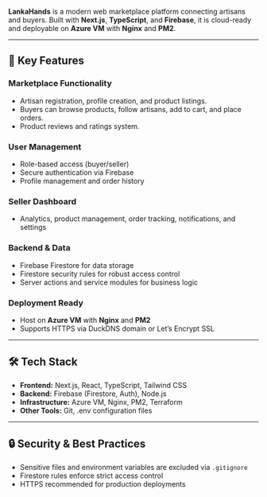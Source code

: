 
**LankaHands** is a modern web marketplace platform connecting artisans and buyers. Built with **Next.js**, **TypeScript**, and **Firebase**, it is cloud-ready and deployable on **Azure VM** with **Nginx** and **PM2**.

---

## 🌟 Key Features

### Marketplace Functionality
- Artisan registration, profile creation, and product listings.
- Buyers can browse products, follow artisans, add to cart, and place orders.
- Product reviews and ratings system.

### User Management
- Role-based access (buyer/seller)
- Secure authentication via Firebase
- Profile management and order history

### Seller Dashboard
- Analytics, product management, order tracking, notifications, and settings


### Backend & Data
- Firebase Firestore for data storage
- Firestore security rules for robust access control
- Server actions and service modules for business logic

### Deployment Ready
- Host on **Azure VM** with **Nginx** and **PM2**
- Supports HTTPS via DuckDNS domain or Let’s Encrypt SSL

---

## 🛠 Tech Stack

- **Frontend:** Next.js, React, TypeScript, Tailwind CSS  
- **Backend:** Firebase (Firestore, Auth), Node.js  
- **Infrastructure:** Azure VM, Nginx, PM2, Terraform  
- **Other Tools:** Git, .env configuration files

---

## 🔒 Security & Best Practices
- Sensitive files and environment variables are excluded via `.gitignore`
- Firestore rules enforce strict access control
- HTTPS recommended for production deployments



